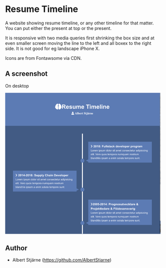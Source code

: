 # Resume Timeline

A website showing resume timeline, or any other timeline for that matter. You can put either the present at top or the present.

It is responsive with two media queries first shrinking the box size and at even smaller screen moving the line to the left and all boxex to the right side. It is not good for eg landscape iPhone X.

Icons are from Fontawsome via CDN.


## A screenshot

On desktop

<img src="desktop.gif" width=500>


## Author
* Albert Stjärne (https://github.com/AlbertStjarne)